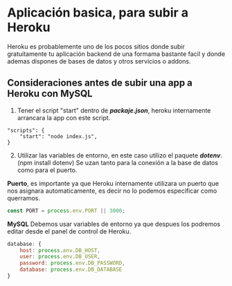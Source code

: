 # Aplicación basica, para subir a Heroku

Heroku es probablemente uno de los pocos sitios donde subir gratuitamente tu aplicación backend de una formama bastante facil y donde ademas dispones de bases de datos y otros servicios o addons.

## Consideraciones antes de subir una app a Heroku con MySQL

1. Tener el script "start" dentro de ___packaje.json___, heroku internamente arrancara la app con este script.

```
"scripts": {
    "start": "node index.js",
}
```

2. Utilizar las variables de entorno, en este caso utilizo el paquete ___dotenv___. (npm install dotenv) Se uzan tanto para la conexión a la base de datos como para el puerto.

__Puerto__, es importante ya que Heroku internamente utilizara un puerto que nos asignara automaticamente, es decir no lo podemos especificar como querramos.

```javascript
const PORT = process.env.PORT || 3000;
```

__MySQL__ Debemos usar variables de entorno ya que despues los podremos editar desde el panel de control de Heroku.

```javascript
database: {
    host: process.env.DB_HOST,
    user: process.env.DB_USER,
    password: process.env.DB_PASSWORD,
    database: process.env.DB_DATABASE
}
```